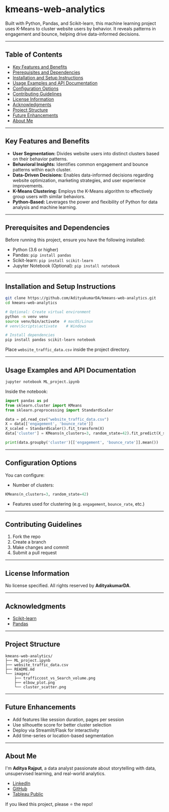 # kmeans-web-analytics

Built with Python, Pandas, and Scikit-learn, this machine learning project uses K-Means to cluster website users by behavior. It reveals patterns in engagement and bounce, helping drive data-informed decisions.

---

## Table of Contents

- [Key Features and Benefits](#key-features-and-benefits)
- [Prerequisites and Dependencies](#prerequisites-and-dependencies)
- [Installation and Setup Instructions](#installation-and-setup-instructions)
- [Usage Examples and API Documentation](#usage-examples-and-api-documentation)
- [Configuration Options](#configuration-options)
- [Contributing Guidelines](#contributing-guidelines)
- [License Information](#license-information)
- [Acknowledgments](#acknowledgments)
- [Project Structure](#project-structure)
- [Future Enhancements](#future-enhancements)
- [About Me](#about-me)

---

## Key Features and Benefits

- **User Segmentation:** Divides website users into distinct clusters based on their behavior patterns.
- **Behavioral Insights:** Identifies common engagement and bounce patterns within each cluster.
- **Data-Driven Decisions:** Enables data-informed decisions regarding website optimization, marketing strategies, and user experience improvements.
- **K-Means Clustering:** Employs the K-Means algorithm to effectively group users with similar behaviors.
- **Python-Based:** Leverages the power and flexibility of Python for data analysis and machine learning.

---

## Prerequisites and Dependencies

Before running this project, ensure you have the following installed:

- Python (3.6 or higher)
- Pandas: `pip install pandas`
- Scikit-learn: `pip install scikit-learn`
- Jupyter Notebook (Optional): `pip install notebook`

---

## Installation and Setup Instructions

```bash
git clone https://github.com/AdityakumarDA/kmeans-web-analytics.git
cd kmeans-web-analytics

# Optional: Create virtual environment
python -m venv venv
source venv/bin/activate  # macOS/Linux
# venv\Scripts\activate    # Windows

# Install dependencies
pip install pandas scikit-learn notebook
```

Place `website_traffic_data.csv` inside the project directory.

---

## Usage Examples and API Documentation

```bash
jupyter notebook ML_project.ipynb
```

Inside the notebook:

```python
import pandas as pd
from sklearn.cluster import KMeans
from sklearn.preprocessing import StandardScaler

data = pd.read_csv("website_traffic_data.csv")
X = data[['engagement', 'bounce_rate']]
X_scaled = StandardScaler().fit_transform(X)
data['cluster'] = KMeans(n_clusters=3, random_state=42).fit_predict(X_scaled)

print(data.groupby('cluster')[['engagement', 'bounce_rate']].mean())
```

---

## Configuration Options

You can configure:
- Number of clusters:
```python
KMeans(n_clusters=3, random_state=42)
```
- Features used for clustering (e.g. `engagement`, `bounce_rate`, etc.)

---

## Contributing Guidelines

1. Fork the repo  
2. Create a branch  
3. Make changes and commit  
4. Submit a pull request

---

## License Information

No license specified. All rights reserved by **AdityakumarDA**.

---

## Acknowledgments

- [Scikit-learn](https://scikit-learn.org/)
- [Pandas](https://pandas.pydata.org/)

---

## Project Structure

```
kmeans-web-analytics/
├── ML_project.ipynb
├── website_traffic_data.csv
├── README.md
└── images/
    ├── trafficcost_vs_Search_volume.png
    ├── elbow_plot.png
    └── cluster_scatter.png
```

---

## Future Enhancements

- Add features like session duration, pages per session
- Use silhouette score for better cluster selection
- Deploy via Streamlit/Flask for interactivity
- Add time-series or location-based segmentation

---

## About Me

I'm **Aditya Rajput**, a data analyst passionate about storytelling with data, unsupervised learning, and real-world analytics.

- [LinkedIn](https://www.linkedin.com/in/adityakumarda/)  
- [GitHub](https://github.com/AdityakumarDA)  
- [Tableau Public](https://public.tableau.com/app/profile/adityakumarda)

If you liked this project, please ⭐ the repo!
